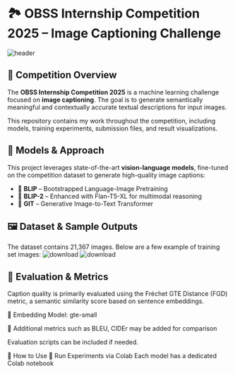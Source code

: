 # 🏞️ OBSS Internship Competition 2025 – Image Captioning Challenge
![header](https://github.com/user-attachments/assets/bced83bf-abcf-406f-9e06-9989f876c82f)

## 📌 Competition Overview

The **OBSS Internship Competition 2025** is a machine learning challenge focused on **image captioning**. The goal is to generate semantically meaningful and contextually accurate textual descriptions for input images.

This repository contains my work throughout the competition, including models, training experiments, submission files, and result visualizations.



## 🧠 Models & Approach

This project leverages state-of-the-art **vision-language models**, fine-tuned on the competition dataset to generate high-quality image captions:

- 🔹 **BLIP** – Bootstrapped Language-Image Pretraining
- 🔹 **BLIP-2** – Enhanced with Flan-T5-XL for multimodal reasoning
- 🔹 **GIT** – Generative Image-to-Text Transformer


## 🖼️ Dataset & Sample Outputs 
The dataset contains 21,367 images. Below are a few example of training set images:
![download](https://github.com/user-attachments/assets/189561a6-3403-4290-b047-d5c52aa5b5e2)
![download](https://github.com/user-attachments/assets/b48a7d0d-d4fa-44d9-8a5a-fd03e8bfdccc)


## 🔬 Evaluation & Metrics
Caption quality is primarily evaluated using the Fréchet GTE Distance (FGD) metric, a semantic similarity score based on sentence embeddings.

🔸 Embedding Model: gte-small

🔸 Additional metrics such as BLEU, CIDEr may be added for comparison

Evaluation scripts can be included if needed.

🚀 How to Use
🔗 Run Experiments via Colab
Each model has a dedicated Colab notebook
